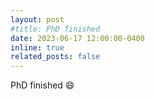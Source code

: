 ```yaml
---
layout: post
#title: PhD finished
date: 2023-06-17 12:00:00-0400
inline: true
related_posts: false
---
```


PhD finished :smile:

